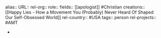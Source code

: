alias::
URL::
rel-org::
role::
fields:: [[apologist]] #Christian 
creations:: [[Happy Lies - How a Movement You (Probably) Never Heard Of Shaped Our Self-Obsessed World]] 
rel-country:: #USA
tags:: person
rel-projects:: #AMT  



-